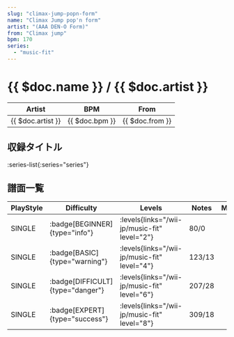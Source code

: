 ```yaml
---
slug: "climax-jump-popn-form"
name: "Climax Jump pop'n form"
artist: "(AAA DEN-O Form)"
from: "Climax jump"
bpm: 170
series:
  - "music-fit"
---
```


# {{ $doc.name }} / {{ $doc.artist }}

|Artist|BPM|From|
|------|---|----|
|{{ $doc.artist }}|{{ $doc.bpm }}|{{ $doc.from }}|

## 収録タイトル

:series-list{:series="series"}

## 譜面一覧

|PlayStyle|Difficulty|Levels|Notes|Movie|
|---------|----------|------|-----|-----|
|SINGLE| :badge[BEGINNER]{type="info"}|<div class="field is-grouped is-grouped-multiline"> :levels{links="/wii-jp/music-fit" level="2"}</div>|80/0||
|SINGLE| :badge[BASIC]{type="warning"}|<div class="field is-grouped is-grouped-multiline"> :levels{links="/wii-jp/music-fit" level="4"}</div>|123/13||
|SINGLE| :badge[DIFFICULT]{type="danger"}|<div class="field is-grouped is-grouped-multiline"> :levels{links="/wii-jp/music-fit" level="6"}</div>|207/28||
|SINGLE| :badge[EXPERT]{type="success"}|<div class="field is-grouped is-grouped-multiline"> :levels{links="/wii-jp/music-fit" level="8"}</div>|309/18||
